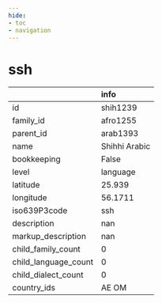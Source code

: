 ```yaml
---
hide:
- toc
- navigation
---
```

# ssh
|                      | info          |
|:---------------------|:--------------|
| id                   | shih1239      |
| family_id            | afro1255      |
| parent_id            | arab1393      |
| name                 | Shihhi Arabic |
| bookkeeping          | False         |
| level                | language      |
| latitude             | 25.939        |
| longitude            | 56.1711       |
| iso639P3code         | ssh           |
| description          | nan           |
| markup_description   | nan           |
| child_family_count   | 0             |
| child_language_count | 0             |
| child_dialect_count  | 0             |
| country_ids          | AE OM         |